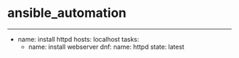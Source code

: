 # ansible_automation
---
- name: install httpd
  hosts: localhost
  tasks:
    - name: install webserver
      dnf:
        name: httpd
        state: latest
